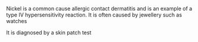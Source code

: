 Nickel is a common cause allergic contact dermatitis and is an example of a type IV hypersensitivity reaction. It is often caused by jewellery such as watches  
  
It is diagnosed by a skin patch test